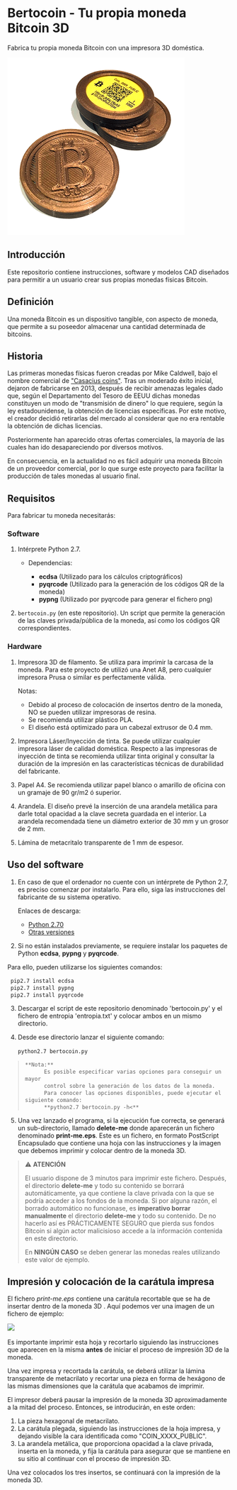 # Bertocoin - Tu propia moneda Bitcoin 3D
Fabrica tu propia moneda Bitcoin con una impresora 3D doméstica.
<p align="left">
  <img src="./imagenes/albercoin_01.png">
</p>

## Introducción
Este repositorio contiene instrucciones, software y modelos CAD diseñados para permitir a un usuario crear sus propias monedas físicas Bitcoin.

## Definición
Una moneda Bitcoin es un dispositivo tangible, con aspecto de moneda, que permite a su poseedor almacenar una cantidad determinada de bitcoins.

## Historia
Las primeras monedas físicas fueron creadas por Mike Caldwell, bajo el nombre comercial de ["Casacius coins"](https://en.bitcoin.it/wiki/Casascius_physical_bitcoins). Tras un moderado éxito inicial, dejaron de fabricarse en 2013, después de recibir amenazas legales dado que, según el Departamento del Tesoro de EEUU dichas monedas constituyen un modo de "transmisión de dinero" lo que requiere, según la ley estadounidense, la obtención de licencias específicas. Por este motivo, el creador decidió retirarlas del mercado al considerar que no era rentable la obtención de dichas licencias.

Posteriormente han aparecido otras ofertas comerciales, la mayoría de las cuales han ido desapareciendo por diversos motivos.

En consecuencia, en la actualidad no es fácil adquirir una moneda Bitcoin de un proveedor comercial, por lo que surge este proyecto para facilitar la producción de tales monedas al usuario final.

## Requisitos
Para fabricar tu moneda necesitarás:

### Software
1. Intérprete Python 2.7. 
   - Dependencias: 

     - **ecdsa** (Utilizado para los cálculos criptográficos)
     - **pyqrcode** (Utilizado para la generación de los códigos QR de la moneda)
     - **pypng** (Utilizado por pyqrcode para generar el fichero png)


2. ```bertocoin.py``` (en este repositorio). Un script que permite la generación de las claves privada/pública de la moneda, así como los códigos QR correspondientes.


### Hardware
1. Impresora 3D de filamento. 
Se utiliza para imprimir la carcasa de la moneda. 
Para este proyecto de utilizó una Anet A8, pero cualquier impresora Prusa o similar es perfectamente válida.

    Notas: 
   - Debido al proceso de colocación de insertos dentro de la moneda, NO se pueden utilizar impresoras de resina.
   - Se recomienda utilizar plástico PLA.
   - El diseño está optimizado para un cabezal extrusor de 0.4 mm.

2. Impresora Láser/Inyección de tinta.
Se puede utilizar cualquier impresora láser de calidad doméstica. Respecto a las impresoras de inyección de tinta se recomienda utilizar tinta original y consultar la duración de la impresión en las características técnicas de durabilidad del fabricante.

3. Papel A4.
Se recomienda utilizar papel blanco o amarillo de oficina con un gramaje de 90 gr/m2 ó superior.

4. Arandela.
El diseño prevé la inserción de una arandela metálica para darle total opacidad a la clave secreta guardada en el interior.
La arandela recomendada tiene un diámetro exterior de 30 mm y un grosor de 2 mm.

5. Lámina de metacritalo transparente de 1 mm de espesor.

## Uso del software

1. En caso de que el ordenador no cuente con un intérprete de Python 2.7, es preciso comenzar por instalarlo.
Para ello, siga las instrucciones del fabricante de su sistema operativo.

    Enlaces de descarga: 
    
    - [Python 2.70](https://www.python.org/downloads/release/python-270/)
    - [Otras versiones](https://www.python.org/downloads/)

2. Si no están instalados previamente, se requiere instalar los paquetes de Python **ecdsa**, **pypng** y **pyqrcode**. 

Para ello, pueden utilizarse los siguientes comandos:

     pip2.7 install ecdsa
     pip2.7 install pypng
     pip2.7 install pyqrcode

3. Descargar el script de este repositorio denominado 'bertocoin.py' y el fichero de entropia 'entropia.txt' y colocar ambos en un mismo directorio.
   
4. Desde ese directorio lanzar el siguiente comando:

   ```python2.7 bertocoin.py```


>     **Nota:** 
>           Es posible especificar varias opciones para conseguir un mayor 
>           control sobre la generación de los datos de la moneda. 
>           Para conocer las opciones disponibles, puede ejecutar el siguiente comando:
>           **python2.7 bertocoin.py -h<**
       
       
5. Una vez lanzado el programa, si la ejecución fue correcta, se generará un sub-directorio, llamado **delete-me** donde aparecerán un fichero denominado **print-me.eps**.
Este es un fichero, en formato PostScript Encapsulado que contiene una hoja con las instrucciones y la imagen que debemos imprimir y colocar dentro de la moneda 3D.


> :warning: **ATENCIÓN**
>
> El usuario dispone de 3 minutos para imprimir este fichero.
> Después, el directorio **delete-me** y todo su contenido se borrará automáticamente, ya que contiene
> la clave privada con la que se podría acceder a los fondos de la moneda.
> Si por alguna razón, el borrado automático no funcionase, es **imperativo borrar manualmente** el 
> directorio **delete-me** y todo su contenido.
> De no hacerlo así es PRÁCTICAMENTE SEGURO que pierda sus fondos Bitcoin si algún actor malicisioso
> accede a la información contenida en este directorio.
>
> En **NINGÚN CASO** se deben generar las monedas reales utilizando este valor de ejemplo.
   
## Impresión y colocación de la carátula impresa

El fichero _print-me.eps_ contiene una carátula recortable que se ha de insertar dentro de la moneda 3D .
Aquí podemos ver una imagen de un fichero de ejemplo:

<p align="left">
  <img src="./imagenes/bertocoin_print-me_ejemplo.png">
</p>

Es importante imprimir esta hoja y recortarlo siguiendo las instrucciones que aparecen en la misma **antes** de iniciar el proceso de impresión 3D de la moneda.

Una vez impresa y recortada la carátula, se deberá utilizar la lámina transparente de metacrilato y recortar una pieza en forma de hexágono de las mismas dimensiones que la carátula que acabamos de imprimir.

El impresor deberá pausar la impresión de la moneda 3D aproximadamente a la mitad del proceso.
Entonces, se introducirán, en este orden:

1. La pieza hexagonal de metacrilato.
2. La carátula plegada, siguiendo las instrucciones de la hoja impresa, y dejando visible la cara identificada como "COIN_XXXX_PUBLIC".
3. La arandela metálica, que proporciona opacidad a la clave privada, inserta en la moneda, y fija la carátula para asegurar que se mantiene en su sitio al continuar con el proceso de impresión 3D.

Una vez colocados los tres insertos, se continuará con la impresión de la moneda 3D.
